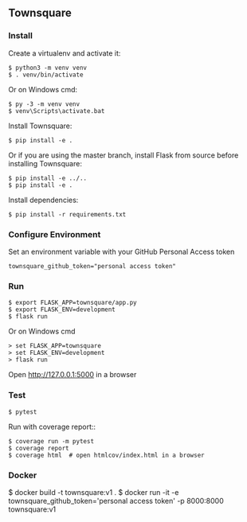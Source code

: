 ## Townsquare

### Install

Create a virtualenv and activate it:

    $ python3 -m venv venv
    $ . venv/bin/activate

Or on Windows cmd:

    $ py -3 -m venv venv
    $ venv\Scripts\activate.bat

Install Townsquare:

    $ pip install -e .

Or if you are using the master branch, install Flask from source before
installing Townsquare:

    $ pip install -e ../..
    $ pip install -e .

Install dependencies:

    $ pip install -r requirements.txt

### Configure Environment
Set an environment variable with your GitHub Personal Access token

    townsquare_github_token="personal access token"

### Run

    $ export FLASK_APP=townsquare/app.py
    $ export FLASK_ENV=development
    $ flask run

Or on Windows cmd

    > set FLASK_APP=townsquare
    > set FLASK_ENV=development
    > flask run

Open http://127.0.0.1:5000 in a browser

### Test

    $ pytest

Run with coverage report::

    $ coverage run -m pytest
    $ coverage report
    $ coverage html  # open htmlcov/index.html in a browser

### Docker

$ docker build -t townsquare:v1 .
$ docker run -it -e townsquare_github_token='personal access token' -p 8000:8000 townsquare:v1